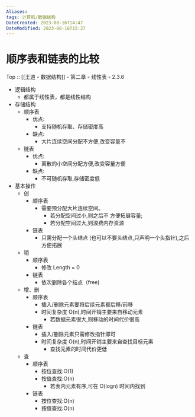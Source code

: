 ```yaml
---
Aliases: 
tags: 计算机/数据结构 
DateCreated: 2023-08-16T14:47
DateModified: 2023-08-16T15:27
---
```

# 顺序表和链表的比较

Top :: [[王道 - 数据结构]] - 第二章 - 线性表 - 2.3.6

- 逻辑结构
	- 都属于线性表，都是线性结构
- 存储结构
	- 顺序表
		- 优点:
			- 支持随机存取、存储密度高
		- 缺点:
			- 大片连续空间分配不方便,改变容量不
	- 链表
		- 优点:
			- 离散的小空间分配方便,改变容量方便
		- 缺点:
			- 不可随机存取,存储密度低
- 基本操作
	- 创
		- 顺序表
			- 需要预分配大片连续空间。
				- 若分配空间过小,则之后不 方便拓展容量;
				- 若分配空间过大,则浪费内存资源
		- 链表
			- 只需分配一个头结点 (也可以不要头结点,只声明一个头指针),之后方便拓展
	- 销
		- 顺序表
			- 修改 Length = 0
		- 链表
			- 依次删除各个结点（free)
	- 增、删
		- 顺序表
			- 插入/删除元素要将后续元素都后移/前移
			- 时间复杂度 O(n),时间开销主要来自移动元素
				- 若数据元素很大,则移动的时间代价很高
		- 链表
			- 插入/删除元素只需修改指针即可
			- 时间复杂度 O(n),时间开销主要来自查找目标元素
				- 查找元素的时间代价更低
	- 查
		- 顺序表
			- 按位查找:O(1)
			- 按值查找:O(n)
				- 若表内元素有序,可在 O(logn) 时间内找到
		- 链表
			- 按位查找:O(n)
			- 按值查找:O(n)
